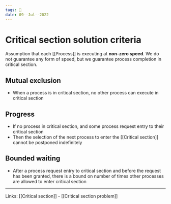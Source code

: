 ```yaml
---
tags: 🌱
date: 09--Jul--2022
---
```


# Critical section solution criteria
Assumption that each [[Process]] is executing at **non-zero speed**. We do not guarantee any form of speed, but we guarantee process completion in critical section.

## Mutual exclusion
- When a process is in critical section, no other process can execute in critical section

## Progress
- If no process in critical section, and some process request entry to their critical section
- Then the selection of the next process to enter the [[Critical section]] cannot be postponed indefinitely

## Bounded waiting
- After a process request entry to critical section and before the request has been granted, there is a bound on number of times other processes are allowed to enter critical section

---
Links: [[Critical section]] - [[Critical section problem]]